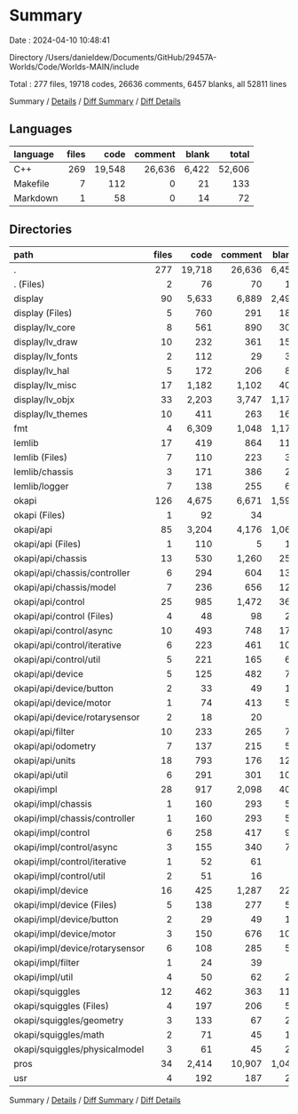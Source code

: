 # Summary

Date : 2024-04-10 10:48:41

Directory /Users/danieldew/Documents/GitHub/29457A-Worlds/Code/Worlds-MAIN/include

Total : 277 files,  19718 codes, 26636 comments, 6457 blanks, all 52811 lines

Summary / [Details](details.md) / [Diff Summary](diff.md) / [Diff Details](diff-details.md)

## Languages
| language | files | code | comment | blank | total |
| :--- | ---: | ---: | ---: | ---: | ---: |
| C++ | 269 | 19,548 | 26,636 | 6,422 | 52,606 |
| Makefile | 7 | 112 | 0 | 21 | 133 |
| Markdown | 1 | 58 | 0 | 14 | 72 |

## Directories
| path | files | code | comment | blank | total |
| :--- | ---: | ---: | ---: | ---: | ---: |
| . | 277 | 19,718 | 26,636 | 6,457 | 52,811 |
| . (Files) | 2 | 76 | 70 | 17 | 163 |
| display | 90 | 5,633 | 6,889 | 2,494 | 15,016 |
| display (Files) | 5 | 760 | 291 | 184 | 1,235 |
| display/lv_core | 8 | 561 | 890 | 301 | 1,752 |
| display/lv_draw | 10 | 232 | 361 | 152 | 745 |
| display/lv_fonts | 2 | 112 | 29 | 34 | 175 |
| display/lv_hal | 5 | 172 | 206 | 81 | 459 |
| display/lv_misc | 17 | 1,182 | 1,102 | 405 | 2,689 |
| display/lv_objx | 33 | 2,203 | 3,747 | 1,176 | 7,126 |
| display/lv_themes | 10 | 411 | 263 | 161 | 835 |
| fmt | 4 | 6,309 | 1,048 | 1,171 | 8,528 |
| lemlib | 17 | 419 | 864 | 114 | 1,397 |
| lemlib (Files) | 7 | 110 | 223 | 30 | 363 |
| lemlib/chassis | 3 | 171 | 386 | 22 | 579 |
| lemlib/logger | 7 | 138 | 255 | 62 | 455 |
| okapi | 126 | 4,675 | 6,671 | 1,591 | 12,937 |
| okapi (Files) | 1 | 92 | 34 | 9 | 135 |
| okapi/api | 85 | 3,204 | 4,176 | 1,065 | 8,445 |
| okapi/api (Files) | 1 | 110 | 5 | 17 | 132 |
| okapi/api/chassis | 13 | 530 | 1,260 | 256 | 2,046 |
| okapi/api/chassis/controller | 6 | 294 | 604 | 134 | 1,032 |
| okapi/api/chassis/model | 7 | 236 | 656 | 122 | 1,014 |
| okapi/api/control | 25 | 985 | 1,472 | 363 | 2,820 |
| okapi/api/control (Files) | 4 | 48 | 98 | 23 | 169 |
| okapi/api/control/async | 10 | 493 | 748 | 172 | 1,413 |
| okapi/api/control/iterative | 6 | 223 | 461 | 108 | 792 |
| okapi/api/control/util | 5 | 221 | 165 | 60 | 446 |
| okapi/api/device | 5 | 125 | 482 | 76 | 683 |
| okapi/api/device/button | 2 | 33 | 49 | 18 | 100 |
| okapi/api/device/motor | 1 | 74 | 413 | 51 | 538 |
| okapi/api/device/rotarysensor | 2 | 18 | 20 | 7 | 45 |
| okapi/api/filter | 10 | 233 | 265 | 71 | 569 |
| okapi/api/odometry | 7 | 137 | 215 | 51 | 403 |
| okapi/api/units | 18 | 793 | 176 | 129 | 1,098 |
| okapi/api/util | 6 | 291 | 301 | 102 | 694 |
| okapi/impl | 28 | 917 | 2,098 | 403 | 3,418 |
| okapi/impl/chassis | 1 | 160 | 293 | 54 | 507 |
| okapi/impl/chassis/controller | 1 | 160 | 293 | 54 | 507 |
| okapi/impl/control | 6 | 258 | 417 | 93 | 768 |
| okapi/impl/control/async | 3 | 155 | 340 | 78 | 573 |
| okapi/impl/control/iterative | 1 | 52 | 61 | 8 | 121 |
| okapi/impl/control/util | 2 | 51 | 16 | 7 | 74 |
| okapi/impl/device | 16 | 425 | 1,287 | 228 | 1,940 |
| okapi/impl/device (Files) | 5 | 138 | 277 | 59 | 474 |
| okapi/impl/device/button | 2 | 29 | 49 | 12 | 90 |
| okapi/impl/device/motor | 3 | 150 | 676 | 103 | 929 |
| okapi/impl/device/rotarysensor | 6 | 108 | 285 | 54 | 447 |
| okapi/impl/filter | 1 | 24 | 39 | 6 | 69 |
| okapi/impl/util | 4 | 50 | 62 | 22 | 134 |
| okapi/squiggles | 12 | 462 | 363 | 114 | 939 |
| okapi/squiggles (Files) | 4 | 197 | 206 | 53 | 456 |
| okapi/squiggles/geometry | 3 | 133 | 67 | 29 | 229 |
| okapi/squiggles/math | 2 | 71 | 45 | 10 | 126 |
| okapi/squiggles/physicalmodel | 3 | 61 | 45 | 22 | 128 |
| pros | 34 | 2,414 | 10,907 | 1,041 | 14,362 |
| usr | 4 | 192 | 187 | 29 | 408 |

Summary / [Details](details.md) / [Diff Summary](diff.md) / [Diff Details](diff-details.md)
